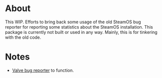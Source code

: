 # About

This WIP. Efforts to bring back some usage of the old SteamOS bug reporter for reporting some statistics about the SteamOS installation. This package is currently not built or used in any way. Mainly, this is for tinkering with the old code.

# Notes

* [Valve bug reporter](http://repo.steamstatic.com/steamos/pool/main/v/valve-bugreporter/) to function.

